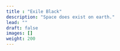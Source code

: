 ```yaml
---
title : "Exile Black"
description: "Space does exist on earth."
lead: ""
draft: false
images: []
weight: 200
---
```

